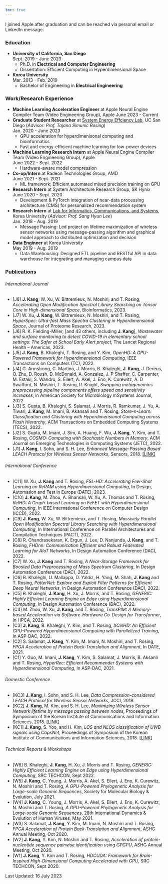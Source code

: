 ```yaml
---
toc: true
---
```


I joined Apple after graduation and can be reached via personal email or LinkedIn message.

### Education

* **University of California, San Diego**\
Sept. 2019 - June 2023
    * Ph.D. in **Electrical and Computer Engineering**
    * Dissertation: Efficient Computing in Hyperdimensional Space
* **Korea University**\
Mar. 2013 - Feb. 2019
    * Bachelor of Engineering in **Electrical Engineering**

### Work/Research Experience
* **Machine Learning Acceleration Engineer** at Apple Neural Engine Compiler Team (Video Engineering Group), Apple
June 2023 - Current
* **Graduate Student Researcher** at [System Energy Effciency Lab](http://seelab.ucsd.edu), UC San Diego (*Advisor: Prof. Tajana Simunic Rosing*)\
Jan. 2020 - June 2023
    - GPU acceleration for hyperdimenisonal computing and bioinformatics
    - Fast and energy-efficient machine learning for low-power devices
* **Machine Learning Research Intern** at Apple Neural Engine Compiler Team (Video Engineering Group), Apple\
June 2022 - Sept. 2022
    - Hardware-aware model compression
* **Co-op/Intern** at Radeon Technologies Group, AMD\
June 2021 - Sept. 2021 
    - ML framework; Efficient automated mixed precision training on GPU
* **Research Intern** at System Architecture Research Group, SK Hynix\
June 2020 - Sept. 2020 
    - Development & PyTorch integration of near-data processing architecture (CMS) for personalized recommendation system
* **Research Intern** at [Lab for Informatics, Communications, and Systems](https://sites.google.com/view/licswww), Korea University (*Advisor: Prof. Sang Hyun Lee*)\
Jan. 2018 - Aug. 2019
    - Message Passing:
      Led project on lifetime maximization of wireless sensor networks using message-passing algorithm and graphical model approach to distributed optimization and decision
* **Data Engineer** at Korea University\
May 2019 - Aug. 2019
  * Data Warehousing: Designed ETL pipeline and RESTful API in data warehouse for integrating and managing campus data


### Publications
###### International Journal
  - [J8] **J. Kang**, W. Xu, W. Bittremieux, N. Moshiri, and T. Rosing, *Accelerating Open Modification Spectral Library Searching on Tensor Core in High-dimensional Space*, Bioinformatics, 2023.
  - [J7] W. Xu, **J. Kang**, W. Bittremieux, N. Moshiri, and T. Rosing, *HyperSpec: Ultra-fast Mass Spectra Clustering in Hyperdimensional Space*, Journal of Proteome Research, 2023.
  - [J6] R. K. Fielding-Miller, [and 43 others, including **J. Kang**], *Wastewater and surface monitoring to detect COVID-19 in elementary school settings: The Safer at School Early Alert project*, The Lancet Regional Health – Americas, 2023.
  - [J5] **J. Kang**, B. Khaleghi, T. Rosing, and Y. Kim, *OpenHD: A GPU-Powered Framework for Hyperdimensional Computing*, IEEE Transactions on Computers (TC), 2022.
  - [J4] G. Armstrong, C. Martino, J. Morris, B. Khaleghi, **J. Kang**, J. Dereus, Q. Zhu, D. Roush, D. McDonald, A. Gonzalez, J. P Shaffer, C. Carpenter, M. Estaki, S. Wandro, S. Eilert, A. Akel, J. Eno, K. Curewitz, A. D Swafford, N. Moshiri, T. Rosing, R. Knight, *Swapping metagenomics preprocessing pipeline components offers speed and sensitivity increases*, in American Society for Microbiology mSystems Journal, 2022.
  - [J3] S. Gupta, B. Khaleghi, S. Salamat, J. Morris, R. Ramkumar, J. Yu, A. Tiwari, **J. Kang**, M. Imani, B. Akansali and T. Rosing, *Store-n-Learn: Classification and Clustering with Hyperdimensional Computing across Flash Hierarchy*, ACM Transactions on Embedded Computing Systems (TECS), 2022.
  - [J2] S. Gupta, M. Imani, J. Sim, A. Huang, F. Wu, **J. Kang**, Y. Kim, and T. Rosing, *COSMO: Computing with Stochastic Numbers in Memory*, ACM Journal on Emerging Technologies in Computing Systems (JETC), 2022.
  - [J1] **J. Kang**, I. Sohn, and S. H. Lee, *Enhanced Message-Passing Based LEACH Protocol for Wireless Sensor Networks*, Sensors, 2018. 
[\[LINK\]](https://www.mdpi.com/1424-8220/19/1/75)

###### International Conference
  - [C11] W. Xu, **J. Kang** and T. Rosing, *FSL-HD: Accelerating Few-Shot Learning on ReRAM using Hyperdimensional Computing*, In Design, Automation and Test in Europe (DATE), 2023.
  - [C10] **J. Kang**, M. Zhou, A. Bhansali, W. Xu, A. Thomas and T. Rosing, *RelHD: A Graph-based Learning on FeFET with Hyperdimensional Computing*, In IEEE International Conference on Computer Design (ICCD), 2022.
  - [C9] **J. Kang**, W. Xu, W. Bittremieux, and T. Rosing, *Massively Parallel Open Modification Spectral Library Searching with Hyperdimensional Computing*, In International Conference on Parallel Architectures and Compilation Techniques (PACT), 2022.
  - [C8] R. Chandrasekaran, K. Ergun, J. Lee, D. Nanjunda, **J. Kang**, and T. Rosing, *FHDnn: Communication Efficient and Robust Federated Learning for AIoT Networks*, In Design Automation Conference (DAC), 2022.
  - [C7] W. Xu, **J. Kang** and T. Rosing, *A Near-Storage Framework for Boosted Data Preprocessing of Mass Spectrum Clustering*, In Design Automation Conference (DAC), 2022.
  - [C6] B. Khaleghi, U. Mallappa, D. Yaldiz, H. Yang, M. Shah, **J. Kang** and T. Rosing, *PatterNet: Explore and Exploit Filter Patterns for Efficient Deep Neural Networks*, In Design Automation Conference (DAC), 2022.
  - [C5] B. Khaleghi, **J. Kang**, H. Xu, J. Morris, and T. Rosing, *GENERIC: Highly Efficient Learning Engine on Edge using Hyperdimensional Computing*, In Design Automation Conference (DAC), 2022.
  - [C4] M. Zhou, W. Xu, **J. Kang**, and T. Rosing, *TransPIM: A Memory-based Acceleration via Software-Hardware Co-Design for Transformer*, In HPCA, 2022.
  - [C3] **J. Kang**, B. Khaleghi, Y. Kim, and T. Rosing, *XCelHD: An Efficient GPU-Powered Hyperdimensional Computing with Parallelized Training*, In ASP-DAC, 2022.
  - [C2] S. Salamat, **J. Kang**, Y. Kim, M. Imani, N. Moshiri, and T. Rosing, *FPGA Acceleration of Protein Back-Translation and Alignment*, In DATE, 2021.
  - [C1] Y. Guo, M. Imani, **J. Kang**, Y. Kim, S. Salamat, J. Morris, B. Aksanli and T. Rosing, *HyperRec: Efficient Recommender Systems with Hyperdimensional Computing*, In ASP-DAC, 2021.
###### Domestic Conference
  - [KC3] **J. Kang**, I. Sohn, and S. H. Lee, *Data Compression-considered LEACH Protocol for Wireless Sensor Networks*, JCCI, 2019. 
  - [KC2] **J. Kang**, M. Kim, and S. H. Lee, *Maximizing Wireless Sensor Network lifetime by message passing between nodes*, Proceedings of Symposium of the Korean Institute of Communications and Information Sciences, 2018. [\[LINK\]](http://www.dbpia.co.kr/Journal/ArticleDetail/NODE07512630)
  - [KC1] **J. Kang**, S. Yoo, and H. Kim, *LOS and NLOS classification of UWB signals using CapsNet*, Proceedings of Symposium of the Korean Institute of Communications and Information Sciences, 2018. [\[LINK\]](http://www.dbpia.co.kr/Journal/ArticleDetail/NODE07368798)

###### Technical Reports & Workshops
  - [W6] B. Khaleghi, **J. Kang**, H. Xu, J. Morris and T. Rosing, *GENERIC: Highly Efficient Learning Engine on Edge using Hyperdimensional Computing*, SRC TECHCON, Sept 2022.
  - [W5] **J. Kang**, C. Young, J. Morris, A. Akel, S. Eilert, J. Eno, K. Curewitz, N. Moshiri and T. Rosing, *A GPU-Powered Phylogenetic Analysis for Large-scale Genomic Sequences*, Society for Molecular Biology & Evolution, July 2021.
  - [W4] **J. Kang**, C. Young, J. Morris, A. Akel, S. Eilert, J. Eno, K. Curewitz, N. Moshiri and T. Rosing, *A GPU-Powered Phylogenetic Analysis for Large-scale Genomic Sequences*, 28th International Dynamics & Evolution of Human Viruses, May 2021.
  - [W3] S. Salamat, **J. Kang**, Y. Kim, M. Imani, N. Moshiri and T. Rosing, *FPGA Acceleration of Protein Back-Translation and Alignment*, ASHG Annual Meeting, Oct 2020.
  - [W2] **J. Kang**, Y. Kim, N. Moshiri and T. Rosing, *Acceleration of protein-nucleotide sequence pairwise identification using GPGPU*, ASHG Annual Meeting, Oct 2020.
  - [W1] **J. Kang**, Y. Kim and T. Rosing, *HDCUDA: Framework for Brain-Inspired High-Dimensional Computing Accelerated with GPU*, SRC TECHCON, Sept 2020.

<!--
### Teaching Experience
* **Teaching Assistant** for Engineering Mathematics I (Spring 2017)
* **Peer-tutoring Mentor** for Circuit Theory I (Spring 2017)
* **Peer-tutoring Mentor** for Data Structure and Algorithm (Fall 2017)
 
### Extracurricular
* Hardware and Software Club (HandS) [\[about\]](https://hands.korea.ac.kr) [\[board\]](https://hardwareand.software)\
*Server/Webpage Administrator, Technical Leader*\
Mar. 2013 - Dec. 2018
  * Hands-on project: Presented personal projects at annual exhibition
  * Server Maintaining: Developed society webpage and maintained server. Designed overall architecture built with Nginx and Ruby, and used applicative multiplexer to use various protocols
  * Mentoring: Taught fundamental skills such as C, project management, machine learning basics to help freshmen start personal projects -->

<!-- 
Technical Skills
----------
* Languages: C, C++, CUDA, Python, MATLAB, Verilog, ARM Assembly, React.js
* Technologies: Spectre, SPICE, Quartus, Multisim, Design Compiler -->

<!-- 
Language Skills
----------
* Korean (Native), English (Fluent), Mandarin (Novice) -->

Last Updated: 16 July 2023
